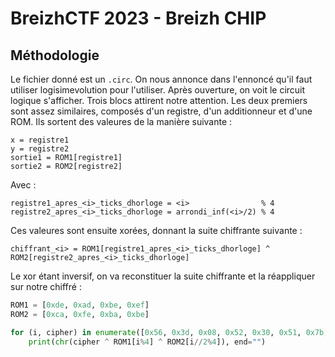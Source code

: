 # BreizhCTF 2023 - Breizh CHIP

## Méthodologie

Le fichier donné est un `.circ`. On nous annonce dans l'ennoncé qu'il faut utiliser logisimevolution pour l'utiliser. Après ouverture, on voit le circuit logique s'afficher. Trois blocs attirent notre attention. Les deux premiers sont assez similaires, composés d'un registre, d'un additionneur et d'une ROM. Ils sortent des valeures de la manière suivante :

```
x = registre1
y = registre2
sortie1 = ROM1[registre1]
sortie2 = ROM2[registre2]
``` 
Avec :
```
registre1_apres_<i>_ticks_dhorloge = <i>                % 4
registre2_apres_<i>_ticks_dhorloge = arrondi_inf(<i>/2) % 4
```
Ces valeures sont ensuite xorées, donnant la suite chiffrante suivante :
```
chiffrant_<i> = ROM1[registre1_apres_<i>_ticks_dhorloge] ^ ROM2[registre2_apres_<i>_ticks_dhorloge]
```
Le xor étant inversif, on va reconstituer la suite chiffrante et la réappliquer sur notre chiffré : 
```python
ROM1 = [0xde, 0xad, 0xbe, 0xef]
ROM2 = [0xca, 0xfe, 0xba, 0xbe]

for (i, cipher) in enumerate([0x56, 0x3d, 0x08, 0x52, 0x30, 0x51, 0x7b, 0x6d, 0x27, 0x4a, 0x6d, 0x42, 0x11, 0x67, 0x34, 0x23, 0x4b, 0x24, 0x08, 0x20, 0x34, 0x3a, 0x2d, 0x6d, 0x27, 0x1a]):
    print(chr(cipher ^ ROM1[i%4] ^ ROM2[i//2%4]), end="")
```